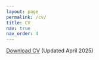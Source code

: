 ```yaml
---
layout: page
permalink: /cv/
title: CV
nav: true
nav_order: 4
---
```


<a href="https://rachelberwald.github.io/assets/pdf/Berwald_CV_March25.pdf" target="_blank"> Download CV</a> (Updated April 2025)
    

